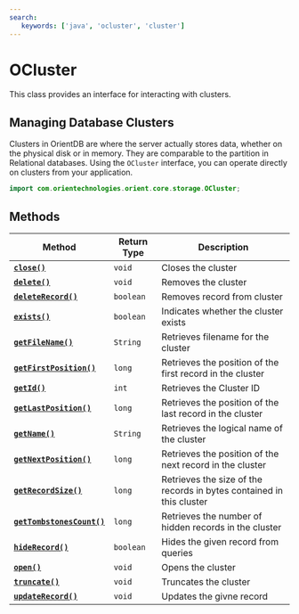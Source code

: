 ```yaml
---
search:
   keywords: ['java', 'ocluster', 'cluster']
---
```


# OCluster

This class provides an interface for interacting with clusters.

## Managing Database Clusters

Clusters in OrientDB are where the server actually stores data, whether on the physical disk or in memory.  They are comparable to the partition in Relational databases.  Using the `OCluster` interface, you can operate directly on clusters from your application.

```java
import com.orientechnologies.orient.core.storage.OCluster;
```

## Methods

| Method | Return Type | Description |
|---|---|---|
| [**`close()`**](OCluster/close.md) | `void` | Closes the cluster |
| [**`delete()`**](OCluster/delete.md) | `void` | Removes the cluster |
| [**`deleteRecord()`**](OCluster/deleteRecord.md) | `boolean` | Removes record from cluster |
| [**`exists()`**](OCluster/exists.md) | `boolean` | Indicates whether the cluster exists |
| [**`getFileName()`**](OCluster/getFileName.md) | `String` | Retrieves filename for the cluster |
| [**`getFirstPosition()`**](OCluster/getFirstPosition.md) | `long` | Retrieves the position of the first record in the cluster |
| [**`getId()`**](OCluster/getId.md) | `int` | Retrieves the Cluster ID |
| [**`getLastPosition()`**](OCluster/getLastPosition.md) | `long` | Retrieves the position of the last record in the cluster |
| [**`getName()`**](OCluster/getName.md) | `String` | Retrieves the logical name of the cluster |
| [**`getNextPosition()`**](OCluster/getNextPosition.md) | `long` | Retrieves the position of the next record in the cluster |
| [**`getRecordSize()`**](OCluster/getRecordSize.md) | `long` | Retrieves the size of the records in bytes contained in this cluster |
| [**`getTombstonesCount()`**](OCluster/getTombstonesCount.md) | `long` | Retrieves the number of hidden records in the cluster |
| [**`hideRecord()`**](OCluster/hideRecord.md) | `boolean` | Hides the given record from queries |
| [**`open()`**](OCluster/open.md) | `void` | Opens the cluster |
| [**`truncate()`**](OCluster/truncate.md) | `void` | Truncates the cluster |
| [**`updateRecord()`**](OCluster/updateRecord.md) | `void` | Updates the givne record |

